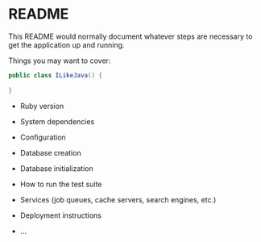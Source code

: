 # README

This README would normally document whatever steps are necessary to get the
application up and running.

Things you may want to cover:

```Java
public class ILikeJava() {
  
}
```

* Ruby version

* System dependencies

* Configuration

* Database creation

* Database initialization

* How to run the test suite

* Services (job queues, cache servers, search engines, etc.)

* Deployment instructions

* ...
